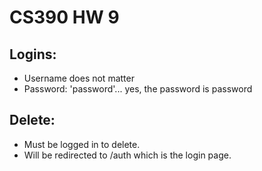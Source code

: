 # CS390 HW 9

## Logins:
- Username does not matter
- Password: 'password'... yes, the password is password

## Delete:
- Must be logged in to delete.
- Will be redirected to /auth which is the login page.

